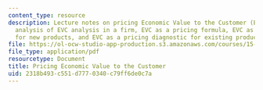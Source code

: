 ```yaml
---
content_type: resource
description: Lecture notes on pricing Economic Value to the Customer (EVC), practical
  analysis of EVC analysis in a firm, EVC as a pricing formula, EVC as a pricing guideline
  for new products, and EVC as a pricing diagnostic for existing products.
file: https://ol-ocw-studio-app-production.s3.amazonaws.com/courses/15-818-pricing-spring-2010/2318b493c551d7770340c79ff6de0c7a_MIT15_818S10_lec02.pdf
file_type: application/pdf
resourcetype: Document
title: Pricing Economic Value to the Customer
uid: 2318b493-c551-d777-0340-c79ff6de0c7a
---
```

